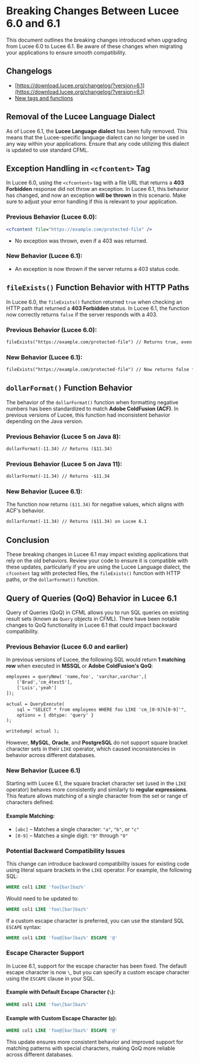 
<!--
{
  "title": "Breaking Changes Between Lucee 6.0 and 6.1",
  "id": "breaking-changes-6-0-to-6-1",
  "categories": ["breaking changes", "migration","compat"],
  "description": "A guide to breaking changes introduced in Lucee between version 6.0 and 6.1",
  "keywords": ["breaking changes", "Lucee 6.0", "Lucee 6.1", "migration", "upgrade"],
  "related": [
    "logging-cfhttp-calls"
  ]
}
-->

# Breaking Changes Between Lucee 6.0 and 6.1

This document outlines the breaking changes introduced when upgrading from Lucee 6.0 to Lucee 6.1. Be aware of these changes when migrating your applications to ensure smooth compatibility.

## Changelogs

- [https://download.lucee.org/changelog/?version=6.1](https://download.lucee.org/changelog/?version=6.1)
- [New tags and functions](https://docs.lucee.org/reference/changelog.html)

## Removal of the Lucee Language Dialect

As of Lucee 6.1, the **Lucee Language dialect** has been fully removed. This means that the Lucee-specific language dialect can no longer be used in any way within your applications. Ensure that any code utilizing this dialect is updated to use standard CFML.

## Exception Handling in `<cfcontent>` Tag

In Lucee 6.0, using the `<cfcontent>` tag with a file URL that returns a **403 Forbidden** response did not throw an exception. In Lucee 6.1, this behavior has changed, and now an exception **will be thrown** in this scenario. Make sure to adjust your error handling if this is relevant to your application.

### Previous Behavior (Lucee 6.0):

```cfml
<cfcontent file="https://example.com/protected-file" />
```

- No exception was thrown, even if a 403 was returned.

### New Behavior (Lucee 6.1):

- An exception is now thrown if the server returns a 403 status code.

## `fileExists()` Function Behavior with HTTP Paths

In Lucee 6.0, the `fileExists()` function returned `true` when checking an HTTP path that returned a **403 Forbidden** status. In Lucee 6.1, the function now correctly returns `false` if the server responds with a 403.

### Previous Behavior (Lucee 6.0):

```cfml
fileExists("https://example.com/protected-file") // Returns true, even with a 403 response
```

### New Behavior (Lucee 6.1):

```cfml
fileExists("https://example.com/protected-file") // Now returns false for a 403 response
```

## `dollarFormat()` Function Behavior

The behavior of the `dollarFormat()` function when formatting negative numbers has been standardized to match **Adobe ColdFusion (ACF)**. In previous versions of Lucee, this function had inconsistent behavior depending on the Java version.

### Previous Behavior (Lucee 5 on Java 8):

```cfml
dollarFormat(-11.34) // Returns ($11.34)
```

### Previous Behavior (Lucee 5 on Java 11):

```cfml
dollarFormat(-11.34) // Returns -$11.34
```

### New Behavior (Lucee 6.1):

The function now returns `($11.34)` for negative values, which aligns with ACF's behavior.

```cfml
dollarFormat(-11.34) // Returns ($11.34) on Lucee 6.1
```

## Conclusion

These breaking changes in Lucee 6.1 may impact existing applications that rely on the old behaviors. Review your code to ensure it is compatible with these updates, particularly if you are using the Lucee Language dialect, the `cfcontent` tag with protected files, the `fileExists()` function with HTTP paths, or the `dollarFormat()` function.

## Query of Queries (QoQ) Behavior in Lucee 6.1

Query of Queries (QoQ) in CFML allows you to run SQL queries on existing result sets (known as `Query` objects in CFML). There have been notable changes to QoQ functionality in Lucee 6.1 that could impact backward compatibility.

### Previous Behavior (Lucee 6.0 and earlier)

In previous versions of Lucee, the following SQL would return **1 matching row** when executed in **MSSQL** or **Adobe ColdFusion's QoQ**:

```cfml
employees = queryNew( 'name,foo', 'varchar,varchar',[
    ['Brad','cm_4test5'],
    ['Luis','yeah']
]);

actual = QueryExecute(
    sql = "SELECT * from employees WHERE foo LIKE 'cm_[0-9]%[0-9]'",
    options = { dbtype: 'query' }
);

writedump( actual );

```

However, **MySQL**, **Oracle**, and **PostgreSQL** do not support square bracket character sets in their `LIKE` operator, which caused inconsistencies in behavior across different databases.

### New Behavior (Lucee 6.1)

Starting with Lucee 6.1, the square bracket character set (used in the `LIKE` operator) behaves more consistently and similarly to **regular expressions**. This feature allows matching of a single character from the set or range of characters defined.

#### Example Matching:

- `[abc]` – Matches a single character: `"a"`, `"b"`, or `"c"`
- `[0-9]` – Matches a single digit: `"0"` through `"9"`

### Potential Backward Compatibility Issues

This change can introduce backward compatibility issues for existing code using literal square brackets in the `LIKE` operator. For example, the following SQL:

```sql
WHERE col1 LIKE 'foo[bar]baz%'
```

Would need to be updated to:

```sql
WHERE col1 LIKE 'foo\[bar]baz%'
```

If a custom escape character is preferred, you can use the standard SQL `ESCAPE` syntax:

```sql
WHERE col1 LIKE 'foo@[bar]baz%' ESCAPE '@'
```

### Escape Character Support

In Lucee 6.1, support for the escape character has been fixed. The default escape character is now `\`, but you can specify a custom escape character using the `ESCAPE` clause in your SQL.

#### Example with Default Escape Character (`\`):

```sql
WHERE col1 LIKE 'foo\[bar]baz%'
```

#### Example with Custom Escape Character (`@`):

```sql
WHERE col1 LIKE 'foo@[bar]baz%' ESCAPE '@'
```

This update ensures more consistent behavior and improved support for matching patterns with special characters, making QoQ more reliable across different databases.
